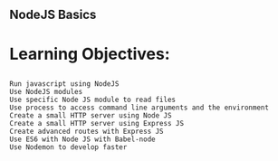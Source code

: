 ##  NodeJS Basics  

# Learning Objectives:

##
    Run javascript using NodeJS
    Use NodeJS modules
    Use specific Node JS module to read files
    Use process to access command line arguments and the environment
    Create a small HTTP server using Node JS
    Create a small HTTP server using Express JS
    Create advanced routes with Express JS
    Use ES6 with Node JS with Babel-node
    Use Nodemon to develop faster
##
